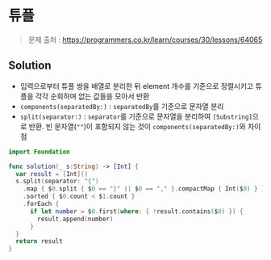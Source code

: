 # 튜플

> 문제 출처 : https://programmers.co.kr/learn/courses/30/lessons/64065

## Solution

- 입력으로부터 튜플 쌍을 배열로 분리한 뒤 element 개수를 기준으로 정렬시키고 튜플을 각각 순회하며 없는  값들을 모아서 반환
- `components(separatedBy:)` : `separatedBy`를 기준으로 문자열 분리
- `split(separator:)` : `separator`를 기준으로 문자열을 분리하여 `[Substring]`으로 반환. 빈 문자열(`""`)이 포함되지 않는 것이 `components(separatedBy:)`와 차이점

```swift
import Foundation

func solution(_ s:String) -> [Int] {
  var result = [Int]()
  s.split(separator: "{")
    .map { $0.split { $0 == "}" || $0 == "," }.compactMap { Int($0) } }
    .sorted { $0.count < $1.count }
    .forEach {
      if let number = $0.first(where: { !result.contains($0) }) {
        result.append(number)
      }
  }
  return result
}
```

